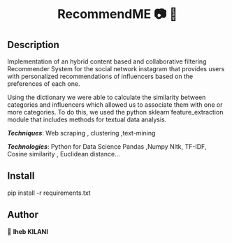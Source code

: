 <h1 align="center">RecommendME 📷 📱</h1>
<p>
</p>

## Description
Implementation of an hybrid content based and collaborative filtering Recommender System for the social network instagram that provides users with personalized recommendations of influencers based on the preferences of each one.

Using the dictionary we were able to calculate the similarity between categories and influencers which allowed us to associate them with one or more categories. To do this, we used the python sklearn˙feature_extraction module that includes methods for textual data analysis.


***Techniques***: Web scraping , clustering ,text-mining

***Technologies***: Python for Data Science Pandas ,Numpy Nltk, TF-IDF, Cosine similarity , Euclidean distance... 

## Install
pip install -r requirements.txt

## Author

👤 **Iheb KILANI**
